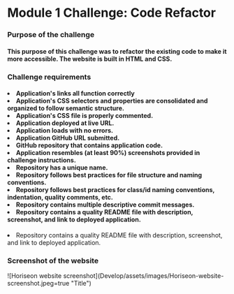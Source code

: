 <h1>Module 1 Challenge: Code Refactor</h1>

<h3>Purpose of the challenge</h3>
<h4>This purpose of this challenge was to refactor the existing code to make it more accessible. The website is built in HTML and CSS.</h4>


<h3>Challenge requirements</h3>

<h4>
<li>Application's links all function correctly</li>
<li>Application's CSS selectors and properties are consolidated and organized to follow semantic structure.</li>
<li>Application's CSS file is properly commented.</li>
<li>Application deployed at live URL.</li>
<li>Application loads with no errors.</li>
<li>Application GitHub URL submitted.</li>
<li>GitHub repository that contains application code.</li>
<li>Application resembles (at least 90%) screenshots provided in challenge instructions.</li>
<li>Repository has a unique name.</li>
<li>Repository follows best practices for file structure and naming conventions.</li>
<li>Repository follows best practices for class/id naming conventions, indentation, quality comments, etc.</li>
<li>Repository contains multiple descriptive commit messages.</li>
<li>Repository contains a quality README file with description, screenshot, and link to deployed application.</li></h4>
<li>Repository contains a quality README file with description, screenshot, and link to deployed application.</li></h3>


<h3>Screenshot of the website</h3>
![Horiseon website screenshot](Develop/assets/images/Horiseon-website-screenshot.jpeg=true "Title")
